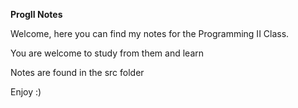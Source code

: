 **ProgII Notes**

Welcome, here you can find my notes for the Programming II Class. 

You are welcome to study from them and learn

Notes are found in the src folder

Enjoy :)
